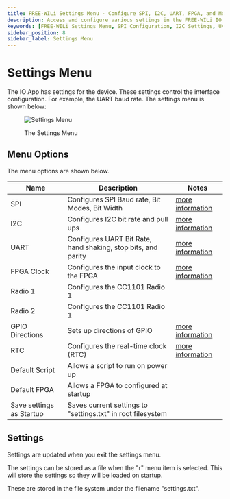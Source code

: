 ```yaml
---
title: FREE-WILi Settings Menu - Configure SPI, I2C, UART, FPGA, and More
description: Access and configure various settings in the FREE-WILi IO App, including SPI, I2C, UART, FPGA clock, and GPIO directions. Learn how to set up default scripts, FPGA configurations, and save settings for startup. Explore detailed options in the settings menu.
keywords: [FREE-WILi Settings Menu, SPI Configuration, I2C Settings, UART Configuration, FPGA Clock Settings, GPIO Directions, RTC Configuration, Default Script, Default FPGA, Save Startup Settings]
sidebar_position: 8
sidebar_label: Settings Menu
---
```


# Settings Menu

The IO App has settings for the device. These settings control the interface configuration. For example, the UART baud rate.  The settings menu is shown below:

<div class="text--center">

<figure>

![Settings Menu](../../../assets/settings-menu.png "Settings Menu")
<figcaption>The Settings Menu</figcaption>
</figure>
</div>

## Menu Options

The menu options are shown below.

| **Name**                 	| **Description**                                               	| **Notes** 	                                                              |
|--------------------------	|---------------------------------------------------------------	|-----------------------------------------------------------------------------|
| SPI                      	| Configures SPI Baud rate, Bit Modes, Bit Width                	| [more information](/scripting/io-app/settings-menu/spi-settings/)           |
| I2C                      	| Configures I2C bit rate and pull ups                          	| [more information](/scripting/io-app/settings-menu/i2c-settings/)           |
| UART                     	| Configures UART Bit Rate, hand shaking, stop bits, and parity 	| [more information](/scripting/io-app/settings-menu/uart-settings/)          |
| FPGA Clock               	| Configures the input clock to the FPGA                        	| [more information](/scripting/io-app/settings-menu/fpga-settings/)          |
| Radio 1                  	| Configures the CC1101 Radio 1                                 	|           	                                                              |
| Radio 2                  	| Configures the CC1101 Radio 1                                 	|           	                                                              |
| GPIO Directions          	| Sets up directions of GPIO                                    	| [more information](/scripting/io-app/settings-menu/gpio-settings/)          |
| RTC                      	| Configures the real-time clock (RTC)                          	| [more information](/scripting/io-app/settings-menu/rtc-settings/)           |
| Default Script           	| Allows a script to run on power up                            	|           	                                                              |
| Default FPGA             	| Allows a FPGA to configured at startup                        	|           	                                                              |
| Save settings as Startup 	| Saves current settings to "settings.txt" in root filesystem   	|           	                                                              |


## Settings

Settings are updated when you exit the settings menu.

The settings can be stored as a file when the "r" menu item is selected. This will store the settings so they will be loaded on startup. 

These are stored in the file system under the filename "settings.txt".
